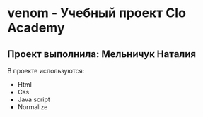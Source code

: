 # venom - Учебный проект Clo Academy
## Проект выполнила: Мельничук Наталия

В проекте используются:
- Html
- Css
- Java script
- Normalize

